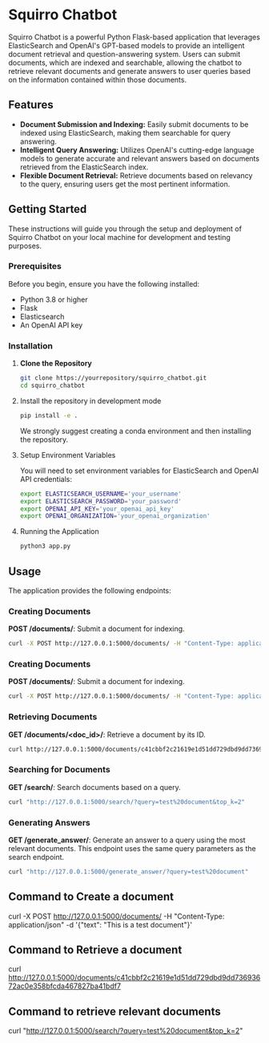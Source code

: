 # Squirro Chatbot

Squirro Chatbot is a powerful Python Flask-based application that leverages ElasticSearch and OpenAI's GPT-based models to provide an intelligent document retrieval and question-answering system. Users can submit documents, which are indexed and searchable, allowing the chatbot to retrieve relevant documents and generate answers to user queries based on the information contained within those documents.

## Features

- **Document Submission and Indexing:** Easily submit documents to be indexed using ElasticSearch, making them searchable for query answering.
- **Intelligent Query Answering:** Utilizes OpenAI's cutting-edge language models to generate accurate and relevant answers based on documents retrieved from the ElasticSearch index.
- **Flexible Document Retrieval:** Retrieve documents based on relevancy to the query, ensuring users get the most pertinent information.

## Getting Started

These instructions will guide you through the setup and deployment of Squirro Chatbot on your local machine for development and testing purposes.

### Prerequisites

Before you begin, ensure you have the following installed:
- Python 3.8 or higher
- Flask
- Elasticsearch
- An OpenAI API key

### Installation

1. **Clone the Repository**

   ```sh
   git clone https://yourrepository/squirro_chatbot.git
   cd squirro_chatbot
   ```

2. Install the repository in development mode

    ```sh
   pip install -e .
   ```
    We strongly suggest creating a conda environment and then installing the repository.

3. Setup Environment Variables

    You will need to set environment variables for ElasticSearch and OpenAI API credentials:
    ```sh
    export ELASTICSEARCH_USERNAME='your_username'
    export ELASTICSEARCH_PASSWORD='your_password'
    export OPENAI_API_KEY='your_openai_api_key'
    export OPENAI_ORGANIZATION='your_openai_organization'
    ```

4. Running the Application

    ```sh
    python3 app.py
    ```

## Usage

The application provides the following endpoints:

### Creating Documents

**POST /documents/**: Submit a document for indexing.

  ```sh
  curl -X POST http://127.0.0.1:5000/documents/ -H "Content-Type: application/json" -d '{"text": "This is a test document"}'
  ```


### Creating Documents

**POST /documents/**: Submit a document for indexing.

  ```sh
  curl -X POST http://127.0.0.1:5000/documents/ -H "Content-Type: application/json" -d '{"text": "This is a test document"}'
  ```

  ### Retrieving Documents

**GET /documents/<doc_id>/**: Retrieve a document by its ID.

  ```sh
curl http://127.0.0.1:5000/documents/c41cbbf2c21619e1d51dd729dbd9dd73693672ac0e358bfcda467827ba41bdf7
  ```

  ### Searching for Documents

**GET /search/**: Search documents based on a query.

  ```sh
curl "http://127.0.0.1:5000/search/?query=test%20document&top_k=2"
  ```

### Generating Answers

**GET /generate_answer/**: Generate an answer to a query using the most relevant documents. This endpoint uses the same query parameters as the search endpoint.

  ```sh
  curl "http://127.0.0.1:5000/generate_answer/?query=test%20document"
  ```


  


## Command to Create a document

curl -X POST http://127.0.0.1:5000/documents/ -H "Content-Type: application/json" -d '{"text": "This is a test document"}' 

## Command to Retrieve a document

curl http://127.0.0.1:5000/documents/c41cbbf2c21619e1d51dd729dbd9dd73693672ac0e358bfcda467827ba41bdf7

## Command to retrieve relevant documents

curl "http://127.0.0.1:5000/search/?query=test%20document&top_k=2"
